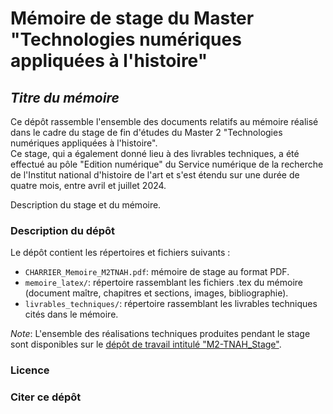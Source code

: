 # Mémoire de stage du Master "Technologies numériques appliquées à l'histoire"

## *Titre du mémoire*

Ce dépôt rassemble l'ensemble des documents relatifs au mémoire réalisé dans le cadre du stage de fin d'études du Master 2 "Technologies numériques appliquées à l'histoire".    
Ce stage, qui a également donné lieu à des livrables techniques, a été effectué au pôle "Edition numérique" du Service numérique de la recherche de l'Institut national d'histoire de l'art et s'est étendu sur une durée de quatre mois, entre avril et juillet 2024.  

Description du stage et du mémoire.

### Description du dépôt 

Le dépôt contient les répertoires et fichiers suivants :  
- `CHARRIER_Memoire_M2TNAH.pdf`: mémoire de stage au format PDF.
- `memoire_latex/`: répertoire rassemblant les fichiers .tex du mémoire (document maître, chapitres et sections, images, bibliographie).
- `livrables_techniques/`: répertoire rassemblant les livrables techniques cités dans le mémoire.

*Note*: L'ensemble des réalisations techniques produites pendant le stage sont disponibles sur le [dépôt de travail intitulé "M2-TNAH_Stage"](https://github.com/pauline-charrier/M2-TNAH_Stage). 

 ### Licence

 ### Citer ce dépôt
